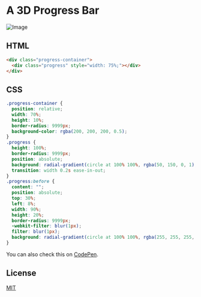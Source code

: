 # A 3D Progress Bar

![Image](https://github.com/user-attachments/assets/7d119dc7-1097-4167-989b-cf42b04861d3)

## HTML

```html
<div class="progress-container">
  <div class="progress" style="width: 75%;"></div>
</div>
```

## CSS

```css
.progress-container {
  position: relative;
  width: 70%;
  height: 10%;
  border-radius: 9999px;
  background-color: rgba(200, 200, 200, 0.5);
}
.progress {
  height: 100%;
  border-radius: 9999px;
  position: absolute;
  background: radial-gradient(circle at 100% 100%, rgba(50, 150, 0, 1), rgb(50 150 0 / 80%) 60%, rgba(50, 150, 0, 0.7));
  transition: width 0.2s ease-in-out;
}
.progress:before {
  content: "";
  position: absolute;
  top: 30%;
  left: 8%;
  width: 90%;
  height: 20%;
  border-radius: 9999px;
  -webkit-filter: blur(1px);
  filter: blur(1px);
  background: radial-gradient(circle at 100% 100%, rgba(255, 255, 255, 0.4) 0, rgba(255, 255, 255, 0.3) 50%, rgba(255, 255, 255, 0.1) 100%);
}
```

You can also check this on [CodePen](https://codepen.io/prinx/pen/VwJGOay).

## License

[MIT](LICENSE)
